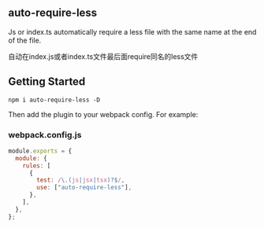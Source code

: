 
## auto-require-less

Js or index.ts automatically require a less file with the same name at the end of the file.

自动在index.js或者index.ts文件最后面require同名的less文件
## Getting Started
```
npm i auto-require-less -D
```
Then add the plugin to your webpack config. For example:
### webpack.config.js
```js
module.exports = {
  module: {
    rules: [
      {
        test: /\.(js|jsx|tsx)?$/,
        use: ["auto-require-less"],
      },
    ],
  },
};
```